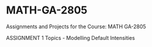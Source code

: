 # MATH-GA-2805
Assignments and Projects for the Course: MATH GA-2805

ASSIGNMENT 1 Topics -
Modelling Default Intensities
